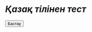 # *Қазақ тілінен тест*
<html>
 <head>
  <meta charset="utf-8">
  <title>Кнопка</title>
  <script>
   <a href="#" onclick="goTo()"></a>
  </script>
 </head>
 <body> 
  <form>
   <a href="#" onclick="goTo()"></a>
   <p><input type="submit" value="Бастау" href="#" onclick="Bastau()"></p>
  </form>
 </body>
</html>
